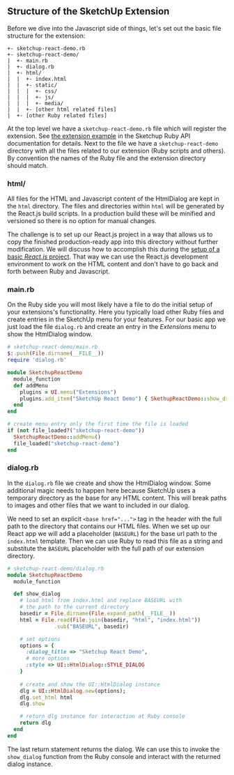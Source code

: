 ## Structure of the SketchUp Extension

Before we dive into the Javascript side of things, let's set out the basic file structure for the extension:

    +- sketchup-react-demo.rb
    +- sketchup-react-demo/
    |  +- main.rb
    |  +- dialog.rb
    |  +- html/
    |  |  +- index.html
    |  |  +- static/
    |  |  |  +- css/ 
    |  |  |  +- js/
    |  |  |  +- media/
    |  |  +- [other html related files]
    |  +- [other Ruby related files]

At the top level we have a `sketchup-react-demo.rb` file which will register the extension. See [the extension example](http://ruby.sketchup.com/SketchupExtension.html) in the Sketchup Ruby API documentation for details. Next to the file we have a `sketchup-react-demo` directory with all the files related to our extension (Ruby scripts and others). By convention the names of the Ruby file and the extension directory should match.

### html/

All files for the HTML and Javascript content of the HtmlDialog are kept in the `html` directory. The files and directories within `html` will be generated by the React.js build scripts. In a production build these will be minified and versioned so there is no option for manual changes.

The challenge is to set up our React.js project in a way that allows us to copy the finished production-ready app into this directory without further modification. We will discuss how to accomplish this during the [setup of a basic *React.js* project](./create_react_app.md). That way we can use the React.js development environment to work on the HTML content and don't have to go back and forth between Ruby and Javascript.

### main.rb

On the Ruby side you will most likely have a file to do the initial setup of your extensions's functionality. Here you typically load other Ruby files and create entries in the SketchUp menu for your features. For our basic app we just load the file `dialog.rb` and create an entry in the *Extensions* menu to show the HtmlDialog window.

```ruby
# sketchup-react-demo/main.rb
$:.push(File.dirname(__FILE__))
require 'dialog.rb'

module SketchupReactDemo
  module_function
  def addMenu
    plugins = UI.menu("Extensions")
    plugins.add_item("SketchUp React Demo") { SkethupReactDemo::show_dialog }
  end
end

# create menu entry only the first time the file is loaded
if (not file_loaded?("sketchup-react-demo"))
  SketchupReactDemo::addMenu()
  file_loaded("sketchup-react-demo")
end   
```

### dialog.rb

In the `dialog.rb` file we create and show the HtmlDialog window. Some additional magic needs to happen here because SketchUp uses a temporary directory as the base for any HTML content. This will break paths to images and other files that we want to included in our dialog.

We need to set an explicit `<base href="...">` tag in the header with the full path to the directory that contains our HTML files. When we set up our React app we will add a placeholder (`BASEURL`) for the base url path to the `index.html` template. Then we can use Ruby to read this file as a string and substitute the `BASEURL` placeholder with the full path of our extension directory.

```ruby
# sketchup-react-demo/dialog.rb
module SketchupReactDemo
  module_function

  def show_dialog
    # load html from index.html and replace BASEURL with
    # the path to the current directory
    basedir = File.dirname(File.expand_path(__FILE__))
    html = File.read(File.join(basedir, "html", "index.html"))
               .sub("BASEURL", basedir)

    # set options
    options = {
      :dialog_title => "Sketchup React Demo",
      # more options
      :style => UI::HtmlDialog::STYLE_DIALOG
    }
    
    # create and show the UI::HtmlDialog instance
    dlg = UI::HtmlDialog.new(options);
    dlg.set_html html
    dlg.show

    # return dlg instance for interaction at Ruby console
    return dlg
  end
end
```

The last return statement returns the dialog. We can use this to invoke the  `show_dialog` function from the Ruby console and interact with the returned dialog instance.